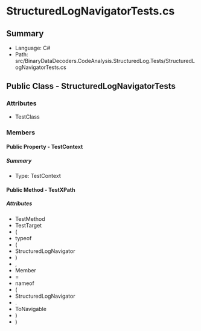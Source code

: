 ﻿# StructuredLogNavigatorTests.cs

## Summary

* Language: C#
* Path: src/BinaryDataDecoders.CodeAnalysis.StructuredLog.Tests/StructuredLogNavigatorTests.cs

## Public Class - StructuredLogNavigatorTests

### Attributes

 - TestClass

### Members

#### Public Property - TestContext

##### Summary

 * Type: TestContext 

#### Public Method - TestXPath

##### Attributes

 - TestMethod
 - TestTarget
 - (
 - typeof
 - (
 - StructuredLogNavigator
 - )
 - ,
 - Member
 - =
 - nameof
 - (
 - StructuredLogNavigator
 - .
 - ToNavigable
 - )
 - )


